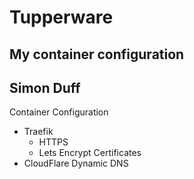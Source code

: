# Tupperware

## My container configuration
## Simon Duff

Container Configuration

* Traefik
  * HTTPS
  * Lets Encrypt Certificates
* CloudFlare Dynamic DNS

